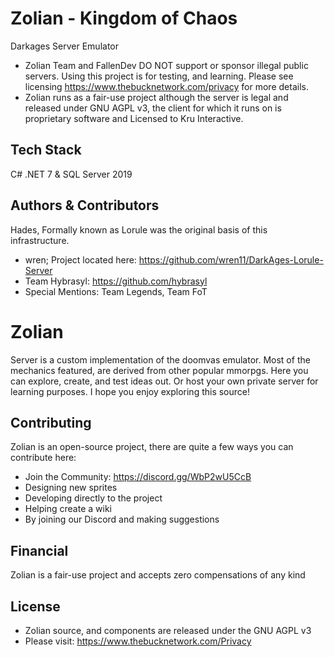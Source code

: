 # Zolian - Kingdom of Chaos
Darkages Server Emulator
* Zolian Team and FallenDev DO NOT support or sponsor illegal public servers. Using this project is for testing, and learning. Please see licensing https://www.thebucknetwork.com/privacy for more details. 
* Zolian runs as a fair-use project although the server is legal and released under GNU AGPL v3, the client for which it runs on is proprietary software and Licensed to Kru Interactive.

## Tech Stack
C# .NET 7 & SQL Server 2019

## Authors & Contributors

Hades, Formally known as Lorule was the original basis of this infrastructure.
- wren; Project located here: https://github.com/wren11/DarkAges-Lorule-Server
- Team Hybrasyl: https://github.com/hybrasyl
- Special Mentions: Team Legends, Team FoT

# Zolian
Server is a custom implementation of the doomvas emulator. Most of the mechanics featured, are derived from other popular mmorpgs. Here you can explore, create, and test ideas out. Or host your own private server for learning purposes. I hope you enjoy exploring this source!

## Contributing

Zolian is an open-source project, there are quite a few ways you can contribute here:
* Join the Community: https://discord.gg/WbP2wU5CcB
* Designing new sprites
* Developing directly to the project
* Helping create a wiki
* By joining our Discord and making suggestions

## Financial

Zolian is a fair-use project and accepts zero compensations of any kind

## License
- Zolian source, and components are released under the GNU AGPL v3
- Please visit: https://www.thebucknetwork.com/Privacy
